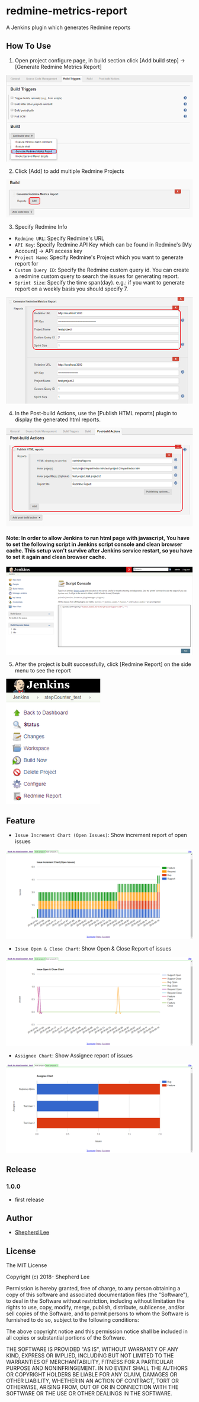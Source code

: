 # redmine-metrics-report
A Jenkins plugin which generates Redmine reports

## How To Use

1. Open project configure page, in build section click [Add build step] -> [Generate Redmine Metrics Report]

![Build Step](https://github.com/bestoak/redmine-metrics-report/blob/master/images/howTo1.png)

2. Click [Add] to add multiple Redmine Projects

![Add Projects](https://github.com/bestoak/redmine-metrics-report/blob/master/images/howTo2.png)

3. Specify Redmine Info
* `Redmine URL`: Specify Redmine's URL
* `API Key`: Specify Redmine API Key which can be found in Redmine's [My Account] -> API access key
* `Project Name`: Specify Redmine's Project which you want to generate report for
* `Custom Query ID`: Specify the Redmine custom query id. You can create a redmine custom query to search the issues for generating report.
* `Sprint Size`: Specify the time span(day). e.g.: if you want to generate report on a weekly basis you should specify 7.

![Specify Info](https://github.com/bestoak/redmine-metrics-report/blob/master/images/howTo3.png)

4. In the Post-build Actions, use the [Publish HTML reports] plugin to display the generated html reports.

![Set HTML Plugin](https://github.com/bestoak/redmine-metrics-report/blob/master/images/howTo4.png)

#### Note: In order to allow Jenkins to run html page with javascript, You have to set the following script in Jenkins script console and clean browser cache. This setup won't survive after Jenkins service restart, so you have to set it again and clean browser cache.
![Script Console](https://github.com/bestoak/redmine-metrics-report/blob/master/images/howTo5.png)

5. After the project is built successfully, click [Redmine Report] on the side menu to see the report

![Show Report](https://github.com/bestoak/redmine-metrics-report/blob/master/images/howTo6.png)

## Feature

* `Issue Increment Chart (Open Issues)`: Show increment report of open issues

![Show Report](https://github.com/bestoak/redmine-metrics-report/blob/master/images/what1.png)

* `Issue Open & Close Chart`: Show Open & Close Report of issues

![Show Report](https://github.com/bestoak/redmine-metrics-report/blob/master/images/what2.png)

* `Assignee Chart`: Show Assignee report of issues

![Show Report](https://github.com/bestoak/redmine-metrics-report/blob/master/images/what3.png)

## Release

### 1.0.0
* first release

## Author

* [Shepherd Lee](https://github.com/bestoak)

## License

The MIT License

Copyright (c) 2018- Shepherd Lee

Permission is hereby granted, free of charge, to any person obtaining a copy
of this software and associated documentation files (the "Software"), to deal
in the Software without restriction, including without limitation the rights
to use, copy, modify, merge, publish, distribute, sublicense, and/or sell
copies of the Software, and to permit persons to whom the Software is
furnished to do so, subject to the following conditions:

The above copyright notice and this permission notice shall be included in
all copies or substantial portions of the Software.

THE SOFTWARE IS PROVIDED "AS IS", WITHOUT WARRANTY OF ANY KIND, EXPRESS OR
IMPLIED, INCLUDING BUT NOT LIMITED TO THE WARRANTIES OF MERCHANTABILITY,
FITNESS FOR A PARTICULAR PURPOSE AND NONINFRINGEMENT. IN NO EVENT SHALL THE
AUTHORS OR COPYRIGHT HOLDERS BE LIABLE FOR ANY CLAIM, DAMAGES OR OTHER
LIABILITY, WHETHER IN AN ACTION OF CONTRACT, TORT OR OTHERWISE, ARISING FROM,
OUT OF OR IN CONNECTION WITH THE SOFTWARE OR THE USE OR OTHER DEALINGS IN
THE SOFTWARE.
